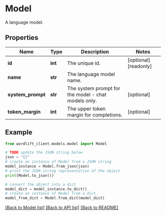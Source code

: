 # Model

A language model.

## Properties

Name | Type | Description | Notes
------------ | ------------- | ------------- | -------------
**id** | **int** | The unique id. | [optional] [readonly] 
**name** | **str** | The language model name. | 
**system_prompt** | **str** | The system prompt for the model - chat models only. | [optional] 
**token_margin** | **int** | The upper token margin for completions. | [optional] 

## Example

```python
from wordlift_client.models.model import Model

# TODO update the JSON string below
json = "{}"
# create an instance of Model from a JSON string
model_instance = Model.from_json(json)
# print the JSON string representation of the object
print(Model.to_json())

# convert the object into a dict
model_dict = model_instance.to_dict()
# create an instance of Model from a dict
model_from_dict = Model.from_dict(model_dict)
```
[[Back to Model list]](../README.md#documentation-for-models) [[Back to API list]](../README.md#documentation-for-api-endpoints) [[Back to README]](../README.md)


